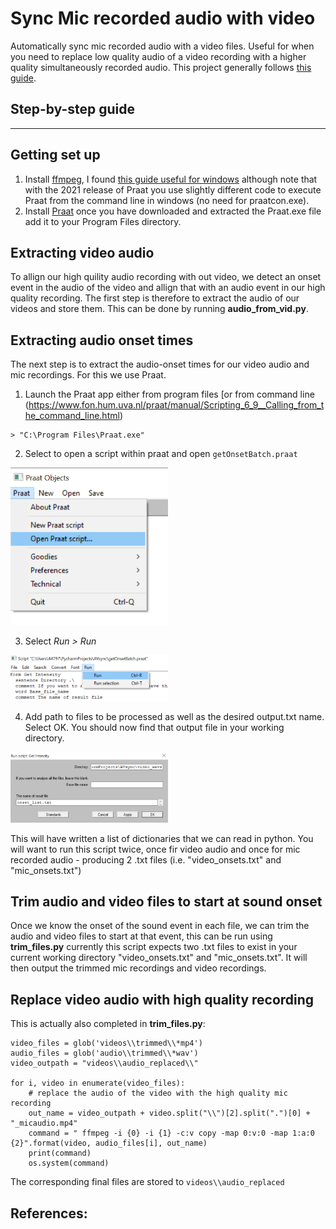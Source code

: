 Sync Mic recorded audio with video
===================================

Automatically sync mic recorded audio with a video files. Useful for when you need to replace low quality audio of a video recording with a higher quality simultaneously recorded audio. This project generally follows [this guide](http://www.dsg-bielefeld.de/dsg_wp/wp-content/uploads/2014/10/video_syncing_fun.pdf). 


## Step-by-step guide
-------------------

Getting set up
--------------
1. Install [ffmpeg](https://ffmpeg.org/download.html), I found [this guide useful for windows](https://www.wikihow.com/Install-FFmpeg-on-Windows) although note that with the 2021 release of Praat you use slightly different code to execute Praat from the command line in windows (no need for praatcon.exe). 
2. Install [Praat](https://www.fon.hum.uva.nl/praat/download_win.html) once you have downloaded and extracted the Praat.exe file add it to your Program Files directory.

Extracting video audio
-----------------------
To allign our high quility audio recording with out video, we detect an onset event in the audio of the video and allign that with an audio event in our high quality recording. The first step is therefore to extract the audio of our videos and store them. This can be done by running **audio_from_vid.py**. 


Extracting audio onset times
-----------------------
The next step is to extract the audio-onset times for our video audio and mic recordings. For this we use Praat.

1. Launch the Praat app either from program files [or from command line (https://www.fon.hum.uva.nl/praat/manual/Scripting_6_9__Calling_from_the_command_line.html) 

```
> "C:\Program Files\Praat.exe"
```

2. Select to open a script within praat and open `getOnsetBatch.praat`

<img src="/screenshots/praat-openscript.png" width="50%"/>

3. Select *Run > Run*

<img src="/screenshots/Praatrun.png" width="50%"/>

4. Add path to files to be processed as well as the desired output.txt name. Select OK. You should now find that output file in your working directory. 

<img src="/screenshots/Praat_info_gui.png" width="50%"/>

This will have written a list of dictionaries that we can read in python. You will want to run this script twice, once fir video audio and once for mic recorded audio - producing 2 .txt files (i.e. "video_onsets.txt" and "mic_onsets.txt")

Trim audio and video files to start at sound onset
-----------------------
Once we know the onset of the sound event in each file, we can trim the audio and video files to start at that event, this can be run using **trim_files.py** currently this script expects two .txt files to exist in your current working directory "video_onsets.txt" and "mic_onsets.txt". It will then output the trimmed mic recordings and video recordings. 

Replace video audio with high quality recording
-----------------------
This is actually also completed in **trim_files.py**:

```
video_files = glob('videos\\trimmed\\*mp4')
audio_files = glob('audio\\trimmed\\*wav')
video_outpath = "videos\\audio_replaced\\"

for i, video in enumerate(video_files):
    # replace the audio of the video with the high quality mic recording
    out_name = video_outpath + video.split("\\")[2].split(".")[0] + "_micaudio.mp4"
    command = " ffmpeg -i {0} -i {1} -c:v copy -map 0:v:0 -map 1:a:0 {2}".format(video, audio_files[i], out_name)
    print(command)
    os.system(command)
```
The corresponding final files are stored to `videos\\audio_replaced`

References:
---------------
